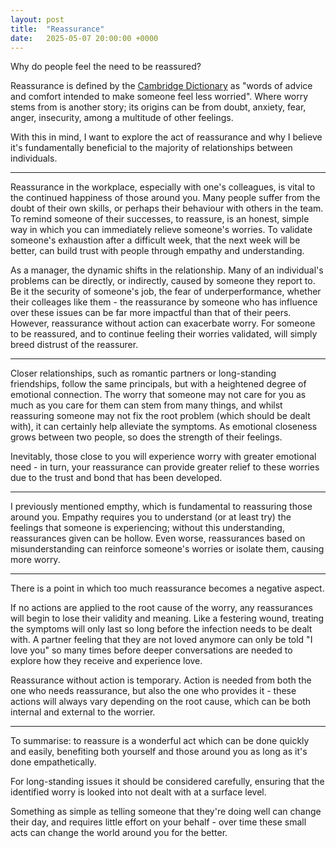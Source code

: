```yaml
---
layout: post
title:  "Reassurance"
date:   2025-05-07 20:00:00 +0000
---
```


Why do people feel the need to be reassured?  

Reassurance is defined by the [Cambridge Dictionary](https://dictionary.cambridge.org/dictionary/english/reassurance) as "words of advice and comfort intended to make someone feel less worried". Where worry stems from is another story; its origins can be from doubt, anxiety, fear, anger, insecurity, among a multitude of other feelings. 

With this in mind, I want to explore the act of reassurance and why I believe it's fundamentally beneficial to the majority of relationships between individuals.

---

Reassurance in the workplace, especially with one's colleagues, is vital to the continued happiness of those around you. Many people suffer from the doubt of their own skills, or perhaps their behaviour with others in the team. To remind someone of their successes, to reassure, is an honest, simple way in which you can immediately relieve someone's worries. To validate someone's exhaustion after a difficult week, that the next week will be better, can build trust with people through empathy and understanding.

As a manager, the dynamic shifts in the relationship. Many of an individual's problems can be directly, or indirectly, caused by someone they report to. Be it the security of someone's job, the fear of underperformance, whether their colleages like them - the reassurance by someone who has influence over these issues can be far more impactful than that of their peers. However, reassurance without action can exacerbate worry. For someone to be reassured, and to continue feeling their worries validated, will simply breed distrust of the reassurer. 

---

Closer relationships, such as romantic partners or long-standing friendships, follow the same principals, but with a heightened degree of emotional connection. The worry that someone may not care for you as much as you care for them can stem from many things, and whilst reassuring someone may not fix the root problem (which should be dealt with), it can certainly help alleviate the symptoms. As emotional closeness grows between two people, so does the strength of their feelings. 

Inevitably, those close to you will experience worry with greater emotional need - in turn, your reassurance can provide greater relief to these worries due to the trust and bond that has been developed.


---


I previously mentioned empthy, which is fundamental to reassuring those around you. Empathy requires you to understand (or at least try) the feelings that someone is experiencing; without this understanding, reassurances given can be hollow. Even worse, reassurances based on misunderstanding can reinforce someone's worries or isolate them, causing more worry.

---

There is a point in which too much reassurance becomes a negative aspect.

If no actions are applied to the root cause of the worry, any reassurances will begin to lose their validity and meaning. Like a festering wound, treating the symptoms will only last so long before the infection needs to be dealt with. A partner feeling that they are not loved anymore can only be told "I love you" so many times before deeper conversations are needed to explore how they receive and experience love.

Reassurance without action is temporary. Action is needed from both the one who needs reassurance, but also the one who provides it - these actions will always vary depending on the root cause, which can be both internal and external to the worrier.

---

To summarise: to reassure is a wonderful act which can be done quickly and easily, benefiting both yourself and those around you as long as it's done empathetically. 

For long-standing issues it should be considered carefully, ensuring that the identified worry is looked into not dealt with at a surface level.

Something as simple as telling someone that they're doing well can change their day, and requires little effort on your behalf - over time these small acts can change the world around you for the better.